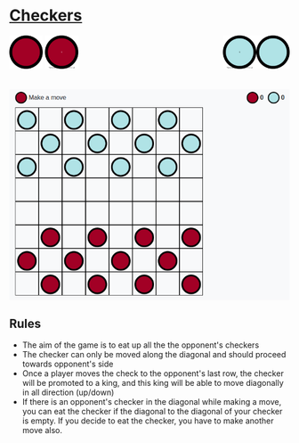 # <a href="https://sauravshah31.github.io/checkers/">Checkers</a>
<div>
    <span>
        <span>
            <img src="player1.svg" width="60"/>
        </span>
        <span>
            <img src="player1_king.svg" width="60"/>
        </span>
    </span>
    <span>
        <span>
            <img src="player2.svg" width="60" align="right"/>
        </span>
        <span>
            <img src="player2_king.svg" width="60" align="right"/>
        </span>
    </span>
</div>
<br/>
<br/>


<div style="width:100%;">
    <span>
        <img src="demo.png" alt="Demo" align="center"/>
    </span>
</div>


## Rules
* The aim of the game is to eat up all the the opponent's checkers
* The checker can only be moved along the diagonal and should proceed towards opponent's side
* Once a player moves the check to the opponent's last row, the checker will be promoted to a king, and this king will be able to move diagonally in all direction (up/down)
* If there is an opponent's checker in the diagonal while making a move, you can eat the checker if the diagonal to the diagonal of your checker is empty. If you decide to eat the checker, you have to make another move also.
